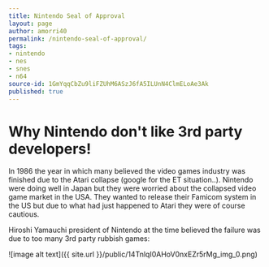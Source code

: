 ```yaml
---
title: Nintendo Seal of Approval
layout: page
author: amorri40
permalink: /nintendo-seal-of-approval/
tags:
- nintendo
- nes
- snes
- n64
source-id: 1GmYqqCbZu9liFZUhM6ASzJ6fA5ILUnN4ClmELoAe3Ak
published: true
---
```

# Why Nintendo don't like 3rd party developers!

In 1986 the year in which many believed the video games industry was finished due to the Atari collapse (google for the ET situation..). Nintendo were doing well in Japan but they were worried about the collapsed video game market in the USA. They wanted to release their Famicom system in the US but due to what had just happened to Atari they were of course cautious. 

Hiroshi Yamauchi president of Nintendo at the time believed the failure was due to too many 3rd party rubbish games: 

![image alt text]({{ site.url }}/public/14TnlqI0AHoV0nxEZr5rMg_img_0.png)

